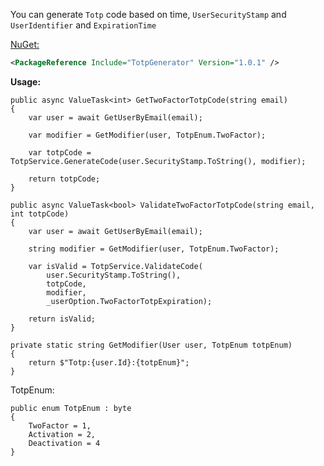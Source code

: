 You can generate `Totp` code based on time, `UserSecurityStamp` and `UserIdentifier` and `ExpirationTime`

[NuGet:](https://www.nuget.org/packages/TotpGenerator/)
```xml
<PackageReference Include="TotpGenerator" Version="1.0.1" />
```
**Usage:**
```CSharp
public async ValueTask<int> GetTwoFactorTotpCode(string email)
{
    var user = await GetUserByEmail(email);

    var modifier = GetModifier(user, TotpEnum.TwoFactor);

    var totpCode = TotpService.GenerateCode(user.SecurityStamp.ToString(), modifier);

    return totpCode;
}

public async ValueTask<bool> ValidateTwoFactorTotpCode(string email, int totpCode)
{
    var user = await GetUserByEmail(email);

    string modifier = GetModifier(user, TotpEnum.TwoFactor);

    var isValid = TotpService.ValidateCode(
        user.SecurityStamp.ToString(), 
        totpCode, 
        modifier, 
        _userOption.TwoFactorTotpExpiration);

    return isValid;
}

private static string GetModifier(User user, TotpEnum totpEnum)
{
    return $"Totp:{user.Id}:{totpEnum}";
}
```
TotpEnum:
```CSharp
public enum TotpEnum : byte
{
    TwoFactor = 1,
    Activation = 2,
    Deactivation = 4
}

```

